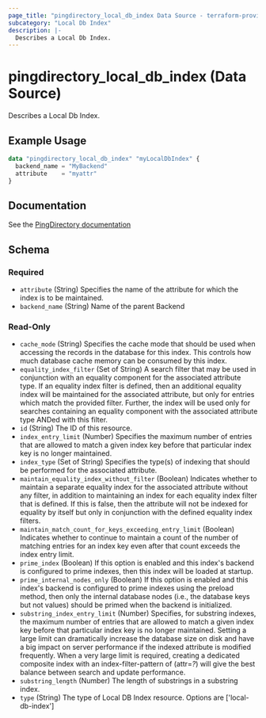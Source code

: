 ```yaml
---
page_title: "pingdirectory_local_db_index Data Source - terraform-provider-pingdirectory"
subcategory: "Local Db Index"
description: |-
  Describes a Local Db Index.
---
```


# pingdirectory_local_db_index (Data Source)

Describes a Local Db Index.

## Example Usage

```terraform
data "pingdirectory_local_db_index" "myLocalDbIndex" {
  backend_name = "MyBackend"
  attribute    = "myattr"
}
```

## Documentation
See the [PingDirectory documentation](https://docs.pingidentity.com/r/en-us/pingdirectory-93/pd_ds_manage_local_db_indexes)

<!-- schema generated by tfplugindocs -->
## Schema

### Required

- `attribute` (String) Specifies the name of the attribute for which the index is to be maintained.
- `backend_name` (String) Name of the parent Backend

### Read-Only

- `cache_mode` (String) Specifies the cache mode that should be used when accessing the records in the database for this index. This controls how much database cache memory can be consumed by this index.
- `equality_index_filter` (Set of String) A search filter that may be used in conjunction with an equality component for the associated attribute type. If an equality index filter is defined, then an additional equality index will be maintained for the associated attribute, but only for entries which match the provided filter. Further, the index will be used only for searches containing an equality component with the associated attribute type ANDed with this filter.
- `id` (String) The ID of this resource.
- `index_entry_limit` (Number) Specifies the maximum number of entries that are allowed to match a given index key before that particular index key is no longer maintained.
- `index_type` (Set of String) Specifies the type(s) of indexing that should be performed for the associated attribute.
- `maintain_equality_index_without_filter` (Boolean) Indicates whether to maintain a separate equality index for the associated attribute without any filter, in addition to maintaining an index for each equality index filter that is defined. If this is false, then the attribute will not be indexed for equality by itself but only in conjunction with the defined equality index filters.
- `maintain_match_count_for_keys_exceeding_entry_limit` (Boolean) Indicates whether to continue to maintain a count of the number of matching entries for an index key even after that count exceeds the index entry limit.
- `prime_index` (Boolean) If this option is enabled and this index's backend is configured to prime indexes, then this index will be loaded at startup.
- `prime_internal_nodes_only` (Boolean) If this option is enabled and this index's backend is configured to prime indexes using the preload method, then only the internal database nodes (i.e., the database keys but not values) should be primed when the backend is initialized.
- `substring_index_entry_limit` (Number) Specifies, for substring indexes, the maximum number of entries that are allowed to match a given index key before that particular index key is no longer maintained. Setting a large limit can dramatically increase the database size on disk and have a big impact on server performance if the indexed attribute is modified frequently. When a very large limit is required, creating a dedicated composite index with an index-filter-pattern of (attr=*?*) will give the best balance between search and update performance.
- `substring_length` (Number) The length of substrings in a substring index.
- `type` (String) The type of Local DB Index resource. Options are ['local-db-index']

